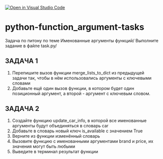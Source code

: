 [![Open in Visual Studio Code](https://classroom.github.com/assets/open-in-vscode-2e0aaae1b6195c2367325f4f02e2d04e9abb55f0b24a779b69b11b9e10269abc.svg)](https://classroom.github.com/online_ide?assignment_repo_id=18538028&assignment_repo_type=AssignmentRepo)
# python-function_argument-tasks
Задача по питону по теме Именованные аргументы функций/
Выполните задание в файле task.py/

## ЗАДАЧА 1

1. Перепишите вызов функции
merge_lists_to_dict из предыдущей задачи
так, чтобы в нём использовались аргументы с
ключевыми словами
2. Добавьте ещё один вызов функции, в котором
будет один позиционный аргумент, а второй -
аргумент с ключевым словом.

## ЗАДАЧА 2

1. Создайте функцию update_car_info, в которой все
именованные аргументы будут объединяться в
словарь саr
2. Добавьте в словарь новый ключ is_available c
значением True
3. Верните из функции изменённый словарь
4. Вызовите функцию с именованными аргументами
brand и price, их значения могут быть любыми
5. Выведите в терминал результат функции
